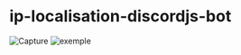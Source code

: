 # ip-localisation-discordjs-bot
![Capture](https://user-images.githubusercontent.com/74789785/137639469-48d03c18-06b9-46f6-8e27-7afdbaa2b4bd.PNG)
![exemple](https://user-images.githubusercontent.com/74789785/137639470-c3711b24-3810-4b6e-bf26-fc4c6a8441e1.PNG)

